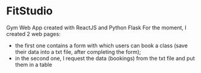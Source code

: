 # FitStudio
Gym Web App created with ReactJS and Python Flask
For the moment, I created 2 web pages:
- the first one contains a form with which users can book a class (save their data into a txt file, after completing the form);
- in the second one, I request the data (bookings) from the txt file and put them in a table
